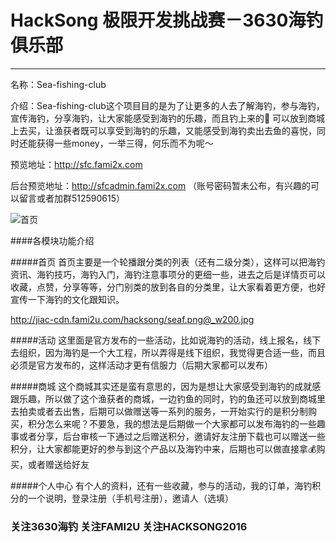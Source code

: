 # HackSong 极限开发挑战赛－3630海钓俱乐部
----------------------
名称：Sea-fishing-club

介绍：Sea-fishing-club这个项目目的是为了让更多的人去了解海钓，参与海钓，宣传海钓，分享海钓，让大家能感受到海钓的乐趣，而且钓上来的🐠 可以放到商城上去买，让渔获者既可以享受到海钓的乐趣，又能感受到海钓卖出去鱼的喜悦，同时还能获得一些money，一举三得，何乐而不为呢～

预览地址：http://sfc.fami2x.com

后台预览地址：http://sfcadmin.fami2x.com （账号密码暂未公布，有兴趣的可以留言或者加群512590615）

![首页](http://jiac-cdn.fami2u.com/hacksong/8D8BD056-5F39-42C9-89DC-892321D42DBD.png@_w200.jpg)

####各模块功能介绍

#####首页
首页主要是一个轮播跟分类的列表（还有二级分类），这样可以把海钓资讯、海钓技巧，海钓入门，海钓注意事项分的更细一些，进去之后是详情页可以收藏，点赞，分享等等，分门别类的放到各自的分类里，让大家看着更方便，也好宣传一下海钓的文化跟知识。

http://jiac-cdn.fami2u.com/hacksong/seaf.png@_w200.jpg

#####活动
这里面是官方发布的一些活动，比如说海钓的活动，线上报名，线下去组织，因为海钓是一个大工程，所以弄得是线下组织，我觉得更合适一些，而且必须是官方发布的，这样活动才更有信服力（后期大家都可以发布） 

#####商城
这个商城其实还是蛮有意思的，因为是想让大家感受到海钓的成就感跟乐趣，所以做了这个渔获者的商城，一边钓鱼的同时，钓的鱼还可以放到商城里去拍卖或者去出售，后期可以做赠送等一系列的服务，一开始实行的是积分制购买，积分怎么来呢？不要急，我的想法是后期做一个大家都可以发布海钓的一些趣事或者分享，后台审核一下通过之后赠送积分，邀请好友注册下载也可以赠送一些积分，让大家都能更好的参与到这个产品以及海钓中来，后期也可以做直接拿💰购买，或者赠送给好友

#####个人中心
有个人的资料，还有一些收藏，参与的活动，我的订单，海钓积分的一个说明，登录注册（手机号注册），邀请人（选填）

### 关注3630海钓 关注FAMI2U 关注HACKSONG2016
